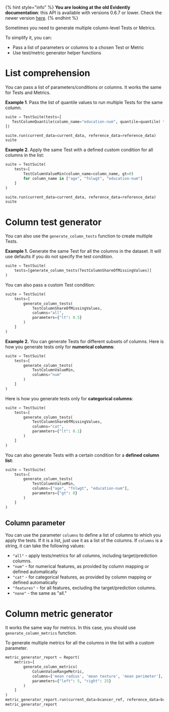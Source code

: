 
{% hint style="info" %}
**You are looking at the old Evidently documentation**: this API is available with versions 0.6.7 or lower. Check the newer version [here](https://docs.evidentlyai.com/introduction).
{% endhint %}

Sometimes you need to generate multiple column-level Tests or Metrics.

To simplify it, you can:
* Pass a list of parameters or columns to a chosen Test or Metric
* Use test/metric generator helper functions

# List comprehension 

You can pass a list of parameters/conditions or columns. It works the same for Tests and Metrics.

**Example 1**. Pass the list of quantile values to run multiple Tests for the same column. 

```python
suite = TestSuite(tests=[
   TestColumnQuantile(column_name="education-num", quantile=quantile) for quantile in [0.5, 0.9, 0.99]
])

suite.run(current_data=current_data, reference_data=reference_data)
suite
```

**Example 2**. Apply the same Test with a defined custom condition for all columns in the list: 

```python
suite = TestSuite(
    tests=[
        TestColumnValueMin(column_name=column_name, gt=0) 
        for column_name in ["age", "fnlwgt", "education-num"]
    ]
)

suite.run(current_data=current_data, reference_data=reference_data)
suite
```

# Column test generator

You can also use the `generate_column_tests` function to create multiple Tests.

**Example 1.** Generate the same Test for all the columns in the dataset. It will use defaults if you do not specify the test condition.

```python
suite = TestSuite(
    tests=[generate_column_tests(TestColumnShareOfMissingValues)]
)
```

You can also pass a custom Test condition:

```python
suite = TestSuite(
    tests=[
        generate_column_tests(
            TestColumnShareOfMissingValues, 
            columns="all", 
            parameters={"lt": 0.5}
        )
    ]
)
```

**Example 2.**  You can generate Tests for different subsets of columns. Here is how you generate tests only for **numerical columns**:

```python
suite = TestSuite(
    tests=[
        generate_column_tests(
            TestColumnValueMin, 
            columns="num"
        )
    ]
)
```

Here is how you generate tests only for **categorical columns**:

```python
suite = TestSuite(
    tests=[
        generate_column_tests(
            TestColumnShareOfMissingValues, 
            columns="cat", 
            parameters={"lt": 0.1}
        )
    ]
)
```
 
You can also generate Tests with a certain condition for a **defined column list**:
 
```python
suite = TestSuite(
    tests=[
        generate_column_tests(
            TestColumnValueMin, 
            columns=["age", "fnlwgt", "education-num"],
            parameters={"gt": 0}
        )
    ]
)
```
 
## Column parameter

You can use the parameter `columns` to define a list of columns to which you apply the tests. If it is a list, just use it as a list of the columns. If `columns` is a string, it can take the following values:
* `"all"` - apply tests/metrics for all columns, including target/prediction columns.
* `"num"` - for numerical features, as provided by column mapping or defined automatically
* `"cat"` - for categorical features, as provided by column mapping or defined automatically
* `"features"` - for all features, excluding the target/prediction columns.
* `"none"` -  the same as "all."

# Column metric generator

It works the same way for metrics. In this case, you should use `generate_column_metrics` function.

To generate multiple metrics for all the columns in the list with a custom parameter.

```python
metric_generator_report = Report(
    metrics=[
        generate_column_metrics(
            ColumnValueRangeMetric,
            columns=['mean radius', 'mean texture', 'mean perimeter'],
            parameters={"left": 5, "right": 25}
        )
    ]
)
metric_generator_report.run(current_data=bcancer_ref, reference_data=bcancer_cur)
metric_generator_report
```
